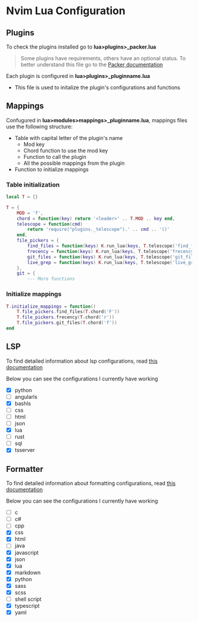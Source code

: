 # Nvim Lua Configuration

## Plugins
To check the plugins installed go to __lua>plugins>\_packer.lua__

> Some plugins have requirements, others have an optional status.
> To better understand  this file go to the [Packer documentation](https://github.com/wbthomason/packer.nvim#quickstart)

Each plugin is configured in __lua>plugins>\_pluginname.lua__
* This file is used to initalize the plugin's configurations and functions

## Mappings

Confugured in __lua>modules>mappings>\_pluginname.lua__, mappings files use the following structure:
* Table with capital letter of the plugin's name
    * Mod key
    * Chord function to use the mod key
    * Function to call the plugin
    * All the possible mappings from the plugin
* Function to initialize mappings

### Table initialization
```lua
local T = {}

T = {
    MOD = 'f',
    chord = function(key) return '<leader>' .. T.MOD .. key end,
    telescope = function(cmd)
        return 'require("plugins._telescope").' .. cmd .. '()'
    end,
    file_pickers = {
        find_files = function(keys) K.run_lua(keys, T.telescope('find_files')) end,
        frecency = function(keys) K.run_lua(keys, T.telescope('frecency')) end,
        git_files = function(keys) K.run_lua(keys, T.telescope('git_files')) end,
        live_grep = function(keys) K.run_lua(keys, T.telescope('live_grep')) end,
    },
    git = {
        --- More functions
```

### Initialize mappings

```lua
T.initialize_mappings = function()
    T.file_pickers.find_files(T.chord('F'))
    T.file_pickers.frecency(T.chord('r'))
    T.file_pickers.git_files(T.chord('f'))
end
```

## LSP

To find detailed information about lsp configurations, read [this documentation](https://github.com/neovim/nvim-lspconfig/blob/master/CONFIG.md)

Below you can see the configurations I currently have working

- [x] python
- [ ] angularls
- [x] bashls
- [ ] css
- [ ] html
- [ ] json
- [x] lua
- [ ] rust
- [ ] sql
- [x] tsserver

## Formatter

To find detailed information about formatting configurations, read [this documentation](https://github.com/mhartington/formatter.nvim/blob/master/README.md)

Below you can see the configurations I currently have working

- [ ] c
- [ ] c#
- [ ] cpp
- [x] css
- [x] html
- [ ] java
- [x] javascript
- [x] json
- [x] lua
- [x] markdown
- [x] python
- [x] sass
- [x] scss
- [ ] shell script
- [x] typescript
- [x] yaml
